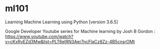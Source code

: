 # ml101
Learning Machine Learning using Python [version 3.6.5]

Google Developer Youtube series for Machine learning by Josh B Gordon : https://www.youtube.com/watch?v=cKxRvEZd3Mw&list=PLT6elRN3Aer7ncFlaCz8Zz-4B5cnsrOMt